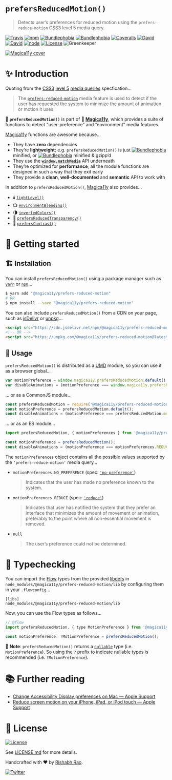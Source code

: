 `prefersReducedMotion()`
========================
> Detects user’s preferences for reduced motion using the `prefers-reduce-motion` CSS3 level 5 media query.

[![Travis](https://img.shields.io/travis/com/magica11y/prefers-reduced-motion.svg?style=for-the-badge)](https://travis-ci.com/magica11y/prefers-reduced-motion)
[![npm](https://img.shields.io/npm/v/@magica11y/prefers-reduced-motion.svg?style=for-the-badge "NPM")](https://www.npmjs.com/package/@magica11y/prefers-reduced-motion)
[![Bundlephobia](https://img.shields.io/bundlephobia/min/@magica11y/prefers-reduced-motion.svg?style=for-the-badge "Bundle size (minified)")](https://bundlephobia.com/result?p=@magica11y/prefers-reduced-motion)
[![Bundlephobia](https://img.shields.io/bundlephobia/minzip/@magica11y/prefers-reduced-motion.svg?style=for-the-badge "Bundle size (minified+gzipped)")](https://bundlephobia.com/result?p=@magica11y/prefers-reduced-motion)
[![Coveralls](https://img.shields.io/coveralls/magica11y/prefers-reduced-motion.svg?style=for-the-badge "Test coverage status")](https://coveralls.io/r/magica11y/prefers-reduced-motion)
[![David](https://img.shields.io/david/magica11y/prefers-reduced-motion.svg?style=for-the-badge "Dependencies")](https://david-dm.org/magica11y/prefers-reduced-motion)
[![David](https://img.shields.io/david/dev/magica11y/prefers-reduced-motion.svg?style=for-the-badge "Dev Dependencies")](https://david-dm.org/magica11y/prefers-reduced-motion?type=dev)
[![node](https://img.shields.io/node/v/@magica11y/prefers-reduced-motion.svg?style=for-the-badge "Node engine")](https://www.npmjs.com/package/@magica11y/prefers-reduced-motion)
[![License](https://img.shields.io/github/license/magica11y/prefers-reduced-motion.svg?style=for-the-badge "MIT license")](LICENSE.md)
![Greenkeeper](https://badges.greenkeeper.io/magica11y/prefers-reduced-motion.svg?style=flat-square "Greenkeeper")

[![Magica11y cover](https://cdn.jsdelivr.net/gh/magica11y/cauldron@1.0.7/assets/Magica11y-cover.jpg "Magica11y cover")](https://magica11y.github.io)


# :sparkles: Introduction

Quoting from the [CSS3](https://developer.mozilla.org/en-US/docs/Web/CSS/CSS3) [level 5](https://drafts.csswg.org/mediaqueries-5)
[media queries](https://developer.mozilla.org/en-US/docs/Web/CSS/Media_Queries) specfication…

> The [`prefers-reduced-motion`](https://drafts.csswg.org/mediaqueries-5/#prefers-reduced-motion) media feature
> is used to detect if the user has requested the system to minimize the amount of animation or motion it uses.

:roller_coaster: **`prefersReducedMotion()`** is part of :crystal_ball: [**Magica11y**](https://magica11y.github.io),
which provides a suite of functions to detect “user-preference” and “environment” media features.

[Magica11y](https://magica11y.github.io) functions are awesome because…
  * They have **zero** dependencies
  * They’re **lightweight**; e.g. `prefersReducedMotion()` is just [![Bundlephobia](https://img.shields.io/bundlephobia/min/@magica11y/prefers-reduced-motion.svg?style=flat-square&label "Bundle size (minified)")](https://bundlephobia.com/result?p=@magica11y/prefers-reduced-motion) minified, or [![Bundlephobia](https://img.shields.io/bundlephobia/minzip/@magica11y/prefers-reduced-motion.svg?style=flat-square&label "Bundle size (minified+gzipped)")](https://bundlephobia.com/result?p=@magica11y/prefers-reduced-motion) minified & gzipp’d
  * They use the **[`window.matchMedia`](https://developer.mozilla.org/docs/Web/API/Window/matchMedia)** API underneath
  * They’re optimized for **performance**; all the module functions are designed in such a way that they exit early
  * They provide a **clean**, **well-documented** and **semantic** API to work with

In addition to `prefersReducedMotion()`, [Magica11y](https://magica11y.github.io) also provides…

  * :candle: [`lightLevel()`](https://github.com/magica11y/light-level)
  * :tv: [`environmentBlending()`](https://github.com/magica11y/environment-blending)
  * :last_quarter_moon: [`invertedColors()`](https://github.com/magica11y/inverted-colors)
  * :gem: [`prefersReducedTransparency()`](https://github.com/magica11y/prefers-reduced-transparency)
  * :high_brightness: [`prefersContrast()`](https://github.com/magica11y/prefers-contrast)

# :rocket: Getting started

## :building_construction: Installation

You can install `prefersReducedMotion()` using a package manager such as [`yarn`](https://yarnpkg.com/en/package/@magica11y/prefers-reduced-motion) or [`npm`](https://www.npmjs.com/package/@magica11y/prefers-reduced-motion)…

```sh
$ yarn add "@magica11y/prefers-reduced-motion"
# OR
$ npm install --save "@magica11y/prefers-reduced-motion"
```

You can also include `prefersReducedMotion()` from a CDN on your page, such as [jsDelivr](https://www.jsdelivr.com/package/npm/@magica11y/prefers-reduced-motion) or [unpkg](https://unpkg.com/@magica11y/prefers-reduced-motion)…

```html
<script src="https://cdn.jsdelivr.net/npm/@magica11y/prefers-reduced-motion@latest/dist/magica11y.prefersReducedMotion.min.js"></script>
<!-- OR -->
<script src="https://unpkg.com/@magica11y/prefers-reduced-motion@latest/dist/magica11y.prefersReducedMotion.js"></script>
```

## :game_die: Usage

`prefersReducedMotion()` is distributed as a [UMD](https://github.com/umdjs/umd) module, so you can use it as a browser global…

```js
var motionPreference = window.magica11y.prefersReducedMotion.default();
var disableAnimations = (motionPreference === window.magica11y.prefersReducedMotion.motionPreferences.REDUCE);
```

… or as a CommonJS module…

```js
const prefersReducedMotion = require('@magica11y/prefers-reduced-motion');
const motionPreference = prefersReducedMotion.default();
const disableAnimations = (motionPreference === prefersReducedMotion.motionPreferences.REDUCE);
```

… or as an ES module…

```js
import prefersReducedMotion, { motionPreferences } from '@magica11y/prefers-reduced-motion';

const motionPreference = prefersReducedMotion();
const disableAnimations = (motionPreference === motionPreferences.REDUCE);
```

The `motionPreferences` object contains all the possible values supported by the `'prefers-reduce-motion'` media query…

* `motionPreferences.NO_PREFERENCE` (spec: [`'no-preference'`](https://drafts.csswg.org/mediaqueries-5/#valdef-media-prefers-reduced-motion-no-preference))
  > Indicates that the user has made no preference known to the system.
* `motionPreferences.REDUCE` (spec: [`'reduce'`](https://drafts.csswg.org/mediaqueries-5/#valdef-media-prefers-reduced-motion-reduce))
  > Indicates that user has notified the system that they prefer an interface that minimizes the amount of movement or animation,
  > preferably to the point where all non-essential movement is removed.
* `null`
  > The user’s preference could not be determined.


# :checkered_flag: Typechecking

You can import the [Flow](https://flow.org) types from the provided [libdefs](https://flow.org/en/docs/libdefs)
in `node_modules/@magica11y/prefers-reduced-motion/lib` by configuring them in your `.flowconfig`…

```
[libs]
node_modules/@magica11y/prefers-reduced-motion/lib
```

Now, you can use the Flow types as follows…

```js
// @flow
import prefersReducedMotion, { type MotionPreference } from '@magica11y/prefers-reduced-motion';

const motionPreference: ?MotionPreference = prefersReducedMotion();
```

:tophat: **Note**: `prefersReducedMotion()` returns a [`nullable`](https://flow.org/en/docs/types/primitives/#toc-null-and-void)
type (i.e. `MotionPreference`). So using the `?` prefix to indicate nullable types is recommended (i.e. `?MotionPreference`).


# :books: Further reading

* [Change Accessibility Display preferences on Mac — Apple Support](https://support.apple.com/guide/mac-help/unac089/mac)
* [Reduce screen motion on your iPhone, iPad, or iPod touch — Apple Support](https://support.apple.com/en-lamr/HT202655)


# :scroll: License

[![License](https://img.shields.io/github/license/magica11y/magica11y.svg?style=for-the-badge "MIT license")](LICENSE.md)

See [LICENSE.md](LICENSE.md) for more details.

Handcrafted with :heart: by [Rishabh Rao](https://github.com/rishabhsrao).

[![Twitter](https://img.shields.io/twitter/follow/rishabhsrao.svg?style=social)](https://twitter.com/rishabhsrao)
